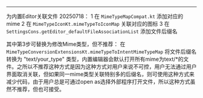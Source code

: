 
---
为内置Editor关联文件 20250718：
1 在 `MimeTypeMapCompat.kt` 添加对应的mime
2 在 `MimeTypeIconKt.mimeTypeToIconMap` 关联对应的图标
3 在 `SettingsCons.getEditor_defaultFileAssociationList` 添加文件后缀名

其中第3步可替换为修改Mime类型，但不推荐： 在 `MimeTypeConversionExtensionsKt.mimeTypeToIntentMimeTypeMap` 将文件后缀名转换为 "text/your_type" 类型，内置编辑器会默认打开所有mime为text/*的文件。之所以不推荐这种方式是因为这种方式对用户来说不可控，用户无法通过用户界面取消关联，但如果同一mime类型关联特别多的后缀名，则可使用这种方式来减少代码，由于用户总是可通过open as选择外部程序打开文件，所以这种方式虽然不推荐，但也可接受。 
